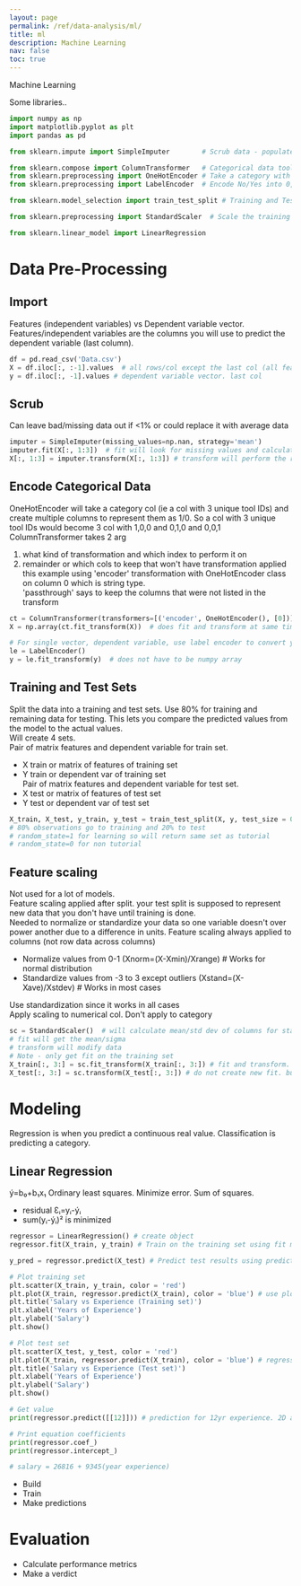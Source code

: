 ```yaml
---
layout: page
permalink: /ref/data-analysis/ml/
title: ml
description: Machine Learning
nav: false
toc: true
---
```


Machine Learning 

Some libraries..  

```python
import numpy as np
import matplotlib.pyplot as plt
import pandas as pd

from sklearn.impute import SimpleImputer        # Scrub data - populate empty cells with ave value of col

from sklearn.compose import ColumnTransformer   # Categorical data tool
from sklearn.preprocessing import OneHotEncoder # Take a category with unique vals and create multi bin values (1,0,0 and 0,1,0 etc)
from sklearn.preprocessing import LabelEncoder  # Encode No/Yes into 0,1 

from sklearn.model_selection import train_test_split # Training and Test Sets

from sklearn.preprocessing import StandardScaler  # Scale the training set so data is in the same range

from sklearn.linear_model import LinearRegression
```
# Data Pre-Processing
## Import
Features (independent variables) vs Dependent variable vector.  
Features/independent variables are the columns you will use to predict the dependent variable (last column).  

```python
df = pd.read_csv('Data.csv')
X = df.iloc[:, :-1].values  # all rows/col except the last col (all feature/independent variables )
y = df.iloc[:, -1].values # dependent variable vector. last col
```

## Scrub  
Can leave bad/missing data out if <1% or could replace it with average data  

```python
imputer = SimpleImputer(missing_values=np.nan, strategy='mean')
imputer.fit(X[:, 1:3])  # fit will look for missing values and calculate ave on X col 1,2
X[:, 1:3] = imputer.transform(X[:, 1:3]) # transform will perform the replacement
```  

## Encode Categorical Data  
OneHotEncoder will take a category col (ie a col with 3 unique tool IDs) and create multiple columns to represent them as 1/0.   So a col with 3 unique tool IDs would become 3 col with 1,0,0 and 0,1,0 and 0,0,1  
ColumnTransformer takes 2 arg  
1. what kind of transformation and which index to perform it on  
2. remainder or which cols to keep that won't have transformation applied  
this example using 'encoder' transformation with OneHotEncoder class on column 0 which is string type.  
'passthrough' says to keep the columns that were not listed in the transform   

```python
ct = ColumnTransformer(transformers=[('encoder', OneHotEncoder(), [0])], remainder='passthrough')
X = np.array(ct.fit_transform(X))  # does fit and transform at same time. Must keep X as numpy array

# For single vector, dependent variable, use label encoder to convert yes/no to 0/1 (binary)
le = LabelEncoder()
y = le.fit_transform(y)  # does not have to be numpy array
```

## Training and Test Sets
Split the data into a training and test sets. Use 80% for training and remaining data for testing. This lets you compare the predicted values from the model to the actual values.  
Will create 4 sets.  
Pair of matrix features and dependent variable for train set.   
- X train or matrix of features of training set  
- Y train or dependent var of training set  
Pair of matrix features and dependent variable for test set.   
- X test or matrix of features of test set  
- Y test or dependent var of test set  

```python
X_train, X_test, y_train, y_test = train_test_split(X, y, test_size = 0.2, random_state = 1)
# 80% observations go to training and 20% to test
# random_state=1 for learning so will return same set as tutorial
# random_state=0 for non tutorial
```

## Feature scaling 
Not used for a lot of models.  
Feature scaling applied after split. your test split is supposed to represent new data that you don't have until training is done.  
Needed to normalize or standardize your data so one variable doesn't over power another due to a difference in units. Feature scaling always applied to columns (not row data across columns)  
* Normalize values from 0-1 (Xnorm=(X-Xmin)/Xrange)  # Works for normal distribution  
* Standardize values from -3 to 3 except outliers (Xstand=(X-Xave)/Xstdev)  # Works in most cases   

Use standardization since it works in all cases  
Apply scaling to numerical col.  Don't apply to category   

```python
sc = StandardScaler()  # will calculate mean/std dev of columns for standardization
# fit will get the mean/sigma
# transform will modify data
# Note - only get fit on the training set
X_train[:, 3:] = sc.fit_transform(X_train[:, 3:]) # fit and transform. only apply to numerical col. Not the category in first 3 col
X_test[:, 3:] = sc.transform(X_test[:, 3:]) # do not create new fit. but apply the scalar transform calculated on training set
```

# Modeling  
Regression is when you predict a continuous real value.
Classification is predicting a category.

## Linear Regression
ý=b₀+b₁x₁  Ordinary least squares. Minimize error. Sum of squares. 
- residual Ɛᵢ=yᵢ-ýᵢ 
- sum(yᵢ-ýᵢ)² is minimized  

```python
regressor = LinearRegression() # create object
regressor.fit(X_train, y_train) # Train on the training set using fit method

y_pred = regressor.predict(X_test) # Predict test results using predict method

# Plot training set
plt.scatter(X_train, y_train, color = 'red')
plt.plot(X_train, regressor.predict(X_train), color = 'blue') # use plot to graph function, the regression line
plt.title('Salary vs Experience (Training set)')
plt.xlabel('Years of Experience')
plt.ylabel('Salary')
plt.show()

# Plot test set
plt.scatter(X_test, y_test, color = 'red')
plt.plot(X_train, regressor.predict(X_train), color = 'blue') # regression line between test and train will be the same. Could plot either
plt.title('Salary vs Experience (Test set)')
plt.xlabel('Years of Experience')
plt.ylabel('Salary')
plt.show()

# Get value
print(regressor.predict([[12]])) # prediction for 12yr experience. 2D array

# Print equation coefficients
print(regressor.coef_)
print(regressor.intercept_)

# salary = 26816 + 9345(year experience)

```  

- Build
- Train
- Make predictions
# Evaluation
- Calculate performance metrics
- Make a verdict





